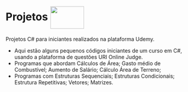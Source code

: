 # Projetos <img align="center" height="60" width="90" src="https://cdn.jsdelivr.net/gh/devicons/devicon/icons/csharp/csharp-line.svg" />


 Projetos C# para iniciantes realizados na plataforma Udemy.

  - Aqui estão alguns pequenos códigos iniciantes de um curso em C#, usando a plataforma de questões URI Online Judge. 
  - Programas que abordam Cálculos de Área; Gasto médio de Combustível; Aumento de Salário; Cálculo Área de Terreno; 
  - Programas com Estruturas Sequenciais; Estruturas Condicionais; Estrutura Repetitivas; Vetores; Matrizes.


